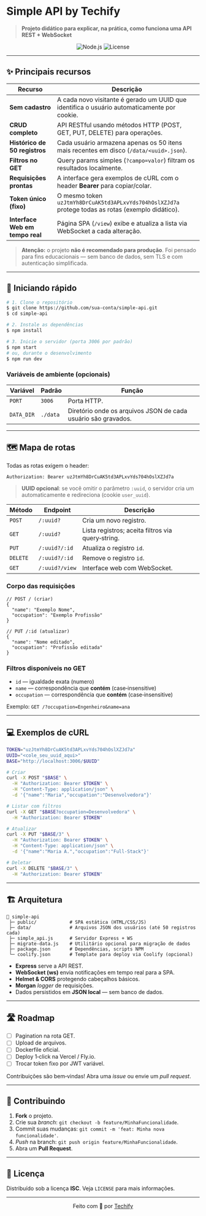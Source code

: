 # Simple API by Techify

> **Projeto didático para explicar, na prática, como funciona uma API REST + WebSocket**

<div align="center">
  <img src="https://img.shields.io/badge/node-^20.x-brightgreen" alt="Node.js">
  <img src="https://img.shields.io/badge/license-ISC-blue" alt="License">
</div>

---

## ✨ Principais recursos

| Recurso                         | Descrição                                                                                          |
| ------------------------------- | -------------------------------------------------------------------------------------------------- |
| **Sem cadastro**                | A cada novo visitante é gerado um UUID que identifica o usuário automaticamente por cookie.        |
| **CRUD completo**               | API RESTful usando métodos HTTP (POST, GET, PUT, DELETE) para operações.                          |
| **Histórico de 50 registros**   | Cada usuário armazena apenas os 50 itens mais recentes em disco (`/data/<uuid>.json`).             |
| **Filtros no GET**              | Query params simples (`?campo=valor`) filtram os resultados localmente.                            |
| **Requisições prontas**         | A interface gera exemplos de cURL com o header **Bearer** para copiar/colar.                       |
| **Token único (fixo)**          | O mesmo token `uzJtmYh8DrCuAK5td3APLxvYds704hOslXZJd7a` protege todas as rotas (exemplo didático). |
| **Interface Web em tempo real** | Página SPA (`/view`) exibe e atualiza a lista via WebSocket a cada alteração.                      |

> **Atenção:** o projeto **não é recomendado para produção**. Foi pensado para fins educacionais — sem banco de dados, sem TLS e com autenticação simplificada.

---

## 🚀 Iniciando rápido

```bash
# 1. Clone o repositório
$ git clone https://github.com/sua-conta/simple-api.git
$ cd simple-api

# 2. Instale as dependências
$ npm install

# 3. Inicie o servidor (porta 3006 por padrão)
$ npm start
# ou, durante o desenvolvimento
$ npm run dev
```

### Variáveis de ambiente (opcionais)

| Variável   | Padrão   | Função                                                        |
| ---------- | -------- | ------------------------------------------------------------- |
| `PORT`     | `3006`   | Porta HTTP.                                                   |
| `DATA_DIR` | `./data` | Diretório onde os arquivos JSON de cada usuário são gravados. |

---

## 🗺️ Mapa de rotas

Todas as rotas exigem o header:

```http
Authorization: Bearer uzJtmYh8DrCuAK5td3APLxvYds704hOslXZJd7a
```

> **UUID opcional**: se você omitir o parâmetro `:uuid`, o servidor cria um automaticamente e redireciona (cookie `user_uuid`).

| Método   | Endpoint      | Descrição                                         |
| -------- | ------------- | ------------------------------------------------- |
| `POST`   | `/:uuid?`     | Cria um novo registro.                            |
| `GET`    | `/:uuid?`     | Lista registros; aceita filtros via query‑string. |
| `PUT`    | `/:uuid?/:id` | Atualiza o registro `id`.                         |
| `DELETE` | `/:uuid?/:id` | Remove o registro `id`.                           |
| `GET`    | `/:uuid?/view`| Interface web com WebSocket.                      |

### Corpo das requisições

```jsonc
// POST / (criar)
{
  "name": "Exemplo Nome",
  "occupation": "Exemplo Profissão"
}

// PUT /:id (atualizar)
{
  "name": "Nome editado",
  "occupation": "Profissão editada"
}
```

### Filtros disponíveis no GET

* `id` — igualdade exata (numero)
* `name` — correspondência que **contém** (case‑insensitive)
* `occupation` — correspondência que **contém** (case‑insensitive)

Exemplo: `GET /?occupation=Engenheiro&name=ana`

---

## 💻 Exemplos de cURL

```bash
TOKEN="uzJtmYh8DrCuAK5td3APLxvYds704hOslXZJd7a"
UUID="<cole_seu_uuid_aqui>"
BASE="http://localhost:3006/$UUID"

# Criar
curl -X POST "$BASE" \
  -H "Authorization: Bearer $TOKEN" \
  -H "Content-Type: application/json" \
  -d '{"name":"Maria","occupation":"Desenvolvedora"}'

# Listar com filtros
curl -X GET "$BASE?occupation=Desenvolvedora" \
  -H "Authorization: Bearer $TOKEN"

# Atualizar
curl -X PUT "$BASE/3" \
  -H "Authorization: Bearer $TOKEN" \
  -H "Content-Type: application/json" \
  -d '{"name":"Maria A.","occupation":"Full‑Stack"}'

# Deletar
curl -X DELETE "$BASE/3" \
  -H "Authorization: Bearer $TOKEN"
```

---

## 🏗️ Arquitetura

```
📂 simple-api
 ├─ public/            # SPA estática (HTML/CSS/JS)
 ├─ data/              # Arquivos JSON dos usuários (até 50 registros cada)
 ├─ simple_api.js      # Servidor Express + WS
 ├─ migrate-data.js    # Utilitário opcional para migração de dados
 ├─ package.json       # Dependências, scripts NPM
 └─ coolify.json       # Template para deploy via Coolify (opcional)
```

* **Express** serve a API REST.
* **WebSocket (ws)** envia notificações em tempo real para a SPA.
* **Helmet & CORS** protegendo cabeçalhos básicos.
* **Morgan** *logger* de requisições.
* Dados persistidos em **JSON local** — sem banco de dados.

---

## 🛣️ Roadmap

* [ ] Pagination na rota GET.
* [ ] Upload de arquivos.
* [ ] Dockerfile oficial.
* [ ] Deploy 1‑click na Vercel / Fly.io.
* [ ] Trocar token fixo por JWT variável.

Contribuições são bem‑vindas! Abra uma *issue* ou envie um *pull request*.

---

## 🤝 Contribuindo

1. **Fork** o projeto.
2. Crie sua *branch*: `git checkout -b feature/MinhaFuncionalidade`.
3. Commit suas mudanças: `git commit -m 'feat: Minha nova funcionalidade'`.
4. *Push* na branch: `git push origin feature/MinhaFuncionalidade`.
5. Abra um **Pull Request**.

---

## 📝 Licença

Distribuído sob a licença **ISC**. Veja `LICENSE` para mais informações.

---

<p align="center">
  Feito com 💙 por <a href="https://techify.com.br" target="_blank">Techify</a>
</p>
